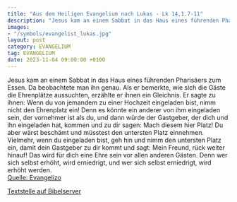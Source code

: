 ```yaml
---
title: "Aus dem Heiligen Evangelium nach Lukas - Lk 14,1.7-11"
description: "Jesus kam an einem Sabbat in das Haus eines führenden Pharisäers zum Essen. Da beobachtete man ihn genau. Als er bemerkte, wie sich die Gäste die Ehrenplätze aussuchten, erzählte er ihnen ein Gleichnis. Er sagte zu ihnen: Wenn du von jemandem zu einer Hochzeit eingeladen bist, ni...."
images:
- "/symbols/evangelist_lukas.jpg"
layout: post
category: EVANGELIUM
tag: EVANGELIUM
date: 2023-11-04 09:00:00 +0100
---
```

Jesus kam an einem Sabbat in das Haus eines führenden Pharisäers zum Essen. Da beobachtete man ihn genau.
Als er bemerkte, wie sich die Gäste die Ehrenplätze aussuchten, erzählte er ihnen ein Gleichnis. Er sagte zu ihnen:
Wenn du von jemandem zu einer Hochzeit eingeladen bist, nimm nicht den Ehrenplatz ein! Denn es könnte ein anderer von ihm eingeladen sein, der vornehmer ist als du,
und dann würde der Gastgeber, der dich und ihn eingeladen hat, kommen und zu dir sagen: Mach diesem hier Platz! Du aber wärst beschämt
und müsstest den untersten Platz einnehmen.<!--more-->
Vielmehr, wenn du eingeladen bist, geh hin und nimm den untersten Platz ein, damit dein Gastgeber zu dir kommt und sagt: Mein Freund, rück weiter hinauf! Das wird für dich eine Ehre sein vor allen anderen Gästen.
Denn wer sich selbst erhöht, wird erniedrigt, und wer sich selbst erniedrigt, wird erhöht werden.<br>
[Quelle: Evangelizo](https://evangeliumtagfuertag.org/DE/gospel)

[Textstelle auf Bibelserver](https://www.bibleserver.com/EU/Lukas14,1.7-11)
